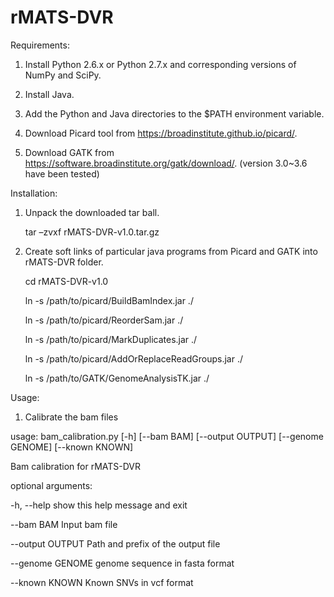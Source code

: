 # rMATS-DVR

Requirements:
1) Install Python 2.6.x or Python 2.7.x and corresponding versions of NumPy and SciPy.
 
2) Install Java. 

3) Add the Python and Java directories to the $PATH environment variable.

4) Download Picard tool from https://broadinstitute.github.io/picard/.

5) Download GATK from https://software.broadinstitute.org/gatk/download/. (version 3.0~3.6 have been tested)


Installation:


1) Unpack the downloaded tar ball.

	tar –zvxf rMATS-DVR-v1.0.tar.gz

2) Create soft links of particular java programs from Picard and GATK into rMATS-DVR folder. 

	cd rMATS-DVR-v1.0

	ln -s  /path/to/picard/BuildBamIndex.jar ./

	ln -s /path/to/picard/ReorderSam.jar ./

	ln -s /path/to/picard/MarkDuplicates.jar ./

	ln -s /path/to/picard/AddOrReplaceReadGroups.jar ./

	ln -s /path/to/GATK/GenomeAnalysisTK.jar ./


Usage:

1) Calibrate the bam files 


usage: bam_calibration.py [-h] [--bam BAM] [--output OUTPUT] [--genome GENOME]
                          [--known KNOWN]

Bam calibration for rMATS-DVR

optional arguments:

  -h, --help       show this help message and exit

  --bam BAM        Input bam file

  --output OUTPUT  Path and prefix of the output file

  --genome GENOME  genome sequence in fasta format

  --known KNOWN    Known SNVs in vcf format



